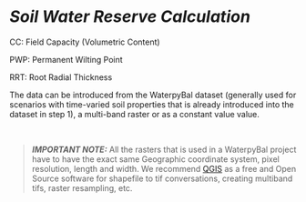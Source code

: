 # ***Soil Water Reserve Calculation***

CC: Field Capacity (Volumetric Content)

PWP: Permanent Wilting Point

RRT: Root Radial Thickness

The data can be introduced from the WaterpyBal dataset (generally used for scenarios with time-varied soil properties that is already introduced into the dataset in step 1), a multi-band raster or as a constant value value.


&nbsp;

>***IMPORTANT NOTE:*** All the rasters that is used in a WaterpyBal project have to have the exact same Geographic coordinate system, pixel resolution, length and width. We recommend [QGIS](https://www.qgis.org) as a free and Open Source software for shapefile to tif conversations, creating multiband tifs, raster resampling, etc. 